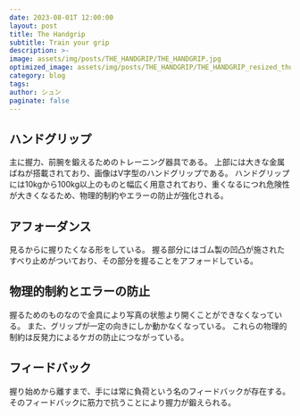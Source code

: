 ```yaml
---
date: 2023-08-01T 12:00:00
layout: post
title: The Handgrip
subtitle: Train your grip
description: >-
image: assets/img/posts/THE_HANDGRIP/THE_HANDGRIP.jpg
optimized_image: assets/img/posts/THE_HANDGRIP/THE_HANDGRIP_resized_thumbnail.jpg
category: blog
tags: 
author: シュン
paginate: false
---
```


## ハンドグリップ

主に握力、前腕を鍛えるためのトレーニング器具である。
上部には大きな金属ばねが搭載されており、画像はV字型のハンドグリップである。
ハンドグリップには10kgから100kg以上のものと幅広く用意されており、重くなるにつれ危険性が大きくなるため、物理的制約やエラーの防止が強化される。

## アフォーダンス

見るからに握りたくなる形をしている。
握る部分にはゴム製の凹凸が施されたすべり止めがついており、その部分を握ることをアフォードしている。

## 物理的制約とエラーの防止

握るためのものなので金具により写真の状態より開くことができなくなっている。
また、グリップが一定の向きにしか動かなくなっている。
これらの物理的制約は反発力によるケガの防止につながっている。


## フィードバック

握り始めから離すまで、手には常に負荷という名のフィードバックが存在する。そのフィードバックに筋力で抗うことにより握力が鍛えられる。